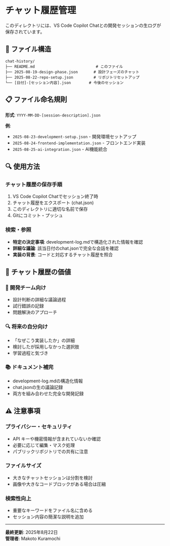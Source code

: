 # チャット履歴管理

このディレクトリには、VS Code Copilot Chatとの開発セッションの生ログが保存されています。

## 📁 ファイル構造

```
chat-history/
├── README.md                           # このファイル
├── 2025-08-19-design-phase.json       # 設計フェーズのチャット
├── 2025-08-22-repo-setup.json         # リポジトリセットアップ
└── [日付]-[セッション内容].json        # 今後のセッション
```

## 📋 ファイル命名規則

**形式**: `YYYY-MM-DD-[session-description].json`

**例**:
- `2025-08-23-development-setup.json` - 開発環境セットアップ
- `2025-08-24-frontend-implementation.json` - フロントエンド実装
- `2025-08-25-ai-integration.json` - AI機能統合

## 🔍 使用方法

### チャット履歴の保存手順
1. VS Code Copilot Chatでセッション終了時
2. チャット履歴をエクスポート (chat.json)
3. このディレクトリに適切な名前で保存
4. Gitにコミット・プッシュ

### 検索・参照
- **特定の決定事項**: development-log.mdで構造化された情報を確認
- **詳細な議論**: 該当日付のchat.jsonで完全な会話を確認
- **実装の背景**: コードと対応するチャット履歴を照合

## 📝 チャット履歴の価値

### 🎯 開発チーム向け
- 設計判断の詳細な議論過程
- 試行錯誤の記録
- 問題解決のアプローチ

### 🔍 将来の自分向け
- 「なぜこう実装したか」の詳細
- 検討したが採用しなかった選択肢
- 学習過程と気づき

### 📚 ドキュメント補完
- development-log.mdの構造化情報
- chat.jsonの生の議論記録
- 両方を組み合わせた完全な開発記録

## ⚠️ 注意事項

### プライバシー・セキュリティ
- API キーや機密情報が含まれていないか確認
- 必要に応じて編集・マスク処理
- パブリックリポジトリでの共有に注意

### ファイルサイズ
- 大きなチャットセッションは分割を検討
- 画像や大きなコードブロックがある場合は圧縮

### 検索性向上
- 重要なキーワードをファイル名に含める
- セッション内容の簡潔な説明を追加

---

**最終更新**: 2025年8月22日  
**管理者**: Makoto Kuramochi
